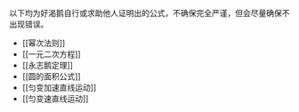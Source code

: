 以下均为好渴鹅自行或求助他人证明出的公式，不确保完全严谨，但会尽量确保不出现错误。

- [[幂次法则]]
- [[一元二次方程]]
- [[永志鹅定理]]
- [[圆的面积公式]]
- [[匀变加速直线运动]]
- [[匀变速直线运动]]